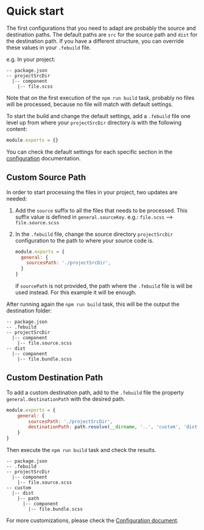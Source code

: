 # Quick start

The first configurations that you need to adapt are probably the source and destination paths.
The default paths are `src` for the source path and `dist` for the destination path. If you have a different structure, you can override these values in your `.febuild` file.

e.g. In your project:

```
-- package.json
-- projectSrcDir
  |-- component
    |-- file.scss
```

Note that on the first execution of the `npm run build` task, probably no files will be processed, because no file will match with default settings.

To start the build and change the default settings, add a `.febuild` file one level up from where your `projectSrcDir` directory is with the following content:

```javascript
module.exports = {}
```

You can check the default settings for each specific section in the [configuration](./docs/configuration.md) documentation.

## Custom Source Path

In order to start processing the files in your project, two updates are needed:

  1. Add the `source` suffix to all the files that needs to be processed. This suffix value is defined in `general.sourceKey`.
     e.g.: `file.scss` --> `file.source.scss`
  2. In the `.febuild` file, change the source directory `projectSrcDir` configuration to the path to where your source code is.

     ```javascript
     module.exports = {
       general: {
         sourcesPath: './projectSrcDir',
       }
     }
     ```

     if `sourcePath` is not provided, the path where the `.febuild` file is will be used instead. For this example it will be enough.

After running again the `npm run build` task, this will be the output the destination folder:

```
-- package.json
-- .febuild
-- projectSrcDir
  |-- component
    |-- file.source.scss
-- dist
  |-- component
    |-- file.bundle.scss
```

## Custom Destination Path

To add a custom destination path, add to the `.febuild` file the property `general.destinationPath` with the desired path.

```javascript
module.exports = {
    general: {
        sourcesPath: './projectSrcDir',
        destinationPath: path.resolve(__dirname, '..', 'custom', 'dist', 'path')
    }
}
```

Then execute the `npm run build` task and check the results.

```
-- package.json
-- .febuild
-- projectSrcDir
  |-- component
    |-- file.source.scss
-- custom
  |-- dist
    |-- path
      |-- component
        |-- file.bundle.scss
```

For more customizations, please check the [Configuration document](./configuration.md).
